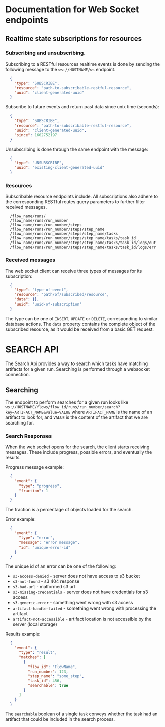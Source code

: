 # Documentation for Web Socket endpoints

## Realtime state subscriptions for resources

### Subscribing and unsubscribing.
Subscribing to a RESTful resources realtime events is done by sending the following message to the
`ws://HOSTNAME/ws` endpoint.

```json
  {
    "type": "SUBSCRIBE", 
    "resource": "path-to-subscribable-restful-resource",
    "uuid": "client-generated-uuid"
  }
```

Subscribe to future events and return past data since unix time (seconds):
```json
  {
    "type": "SUBSCRIBE", 
    "resource": "path-to-subscribable-restful-resource",
    "uuid": "client-generated-uuid",
    "since": 1602752197
  }
```

Unsubscribing is done through the same endpoint with the message:
```json
  {
    "type": "UNSUBSCRIBE", 
    "uuid": "existing-client-generated-uuid"
  }
```

### Resources
Subscribable resource endpoints include. All subscriptions also adhere to the corresponding RESTful routes query parameters to further filter received messages.

```
  /flow_name/runs/
  /flow_name/runs/run_number
  /flow_name/runs/run_number/steps
  /flow_name/runs/run_number/steps/step_name
  /flow_name/runs/run_number/steps/step_name/tasks
  /flow_name/runs/run_number/steps/step_name/tasks/task_id
  /flow_name/runs/run_number/steps/step_name/tasks/task_id/logs/out
  /flow_name/runs/run_number/steps/step_name/tasks/task_id/logs/err
```

### Received messages
The web socket client can receive three types of messages for its subscription:

```json
  {
    "type": "type-of-event",
    "resource": "path/of/subscribed/resource",
    "data": {},
    "uuid": "uuid-of-subscription"
  }
```
The type can be one of `INSERT`, `UPDATE` or `DELETE`, corresponding to similar database actions.
The `data` property contains the complete object of the subscribed resource, as it would be received from a basic GET request.
# SEARCH API

The Search Api provides a way to search which tasks have matching artifacts for a given run. Searching is performed through a websocket connection.

## Searching
The endpoint to perform searches for a given run looks like
`ws://HOSTNAME/flows/flow_id/runs/run_number/search?key=ARTIFACT_NAME&value=VALUE`
where `ARTIFACT_NAME` is the name of an artifact to look for, and `VALUE` is the content of the artifact that we are searching for.

### Search Responses
When the web socket opens for the search, the client starts receiving messages. These include progress, possible errors, and eventually the results.

Progress message example:
```json
  {
    "event": {
      "type": "progress",
      "fraction": 1
    }
  }
```
The fraction is a percentage of objects loaded for the search.

Error example:
```json
  {
    "event": {
      "type": "error",
      "message": "error message",
      "id": "unique-error-id"
    }
  }
```
The unique id of an error can be one of the following:
- `s3-access-denied` - server does not have access to s3 bucket
- `s3-not-found` - s3 404 response
- `s3-bad-url` - malformed s3 url
- `s3-missing-credentials` - server does not have credentials for s3 access
- `s3-generic-error` - something went wrong with s3 access
- `artifact-handle-failed` - something went wrong with processing the artifact
- `artifact-not-accessible` - artifact location is not accessible by the server (local storage)

Results example:
```json
  {
    "event": {
      "type": "result",
      "matches": [
        {
          "flow_id": "FlowName",
          "run_number": 123,
          "step_name": "some_step",
          "task_id": 456,
          "searchable": true
        }
      ]
    }
  }
```
The `searchable` boolean of a single task conveys whether the task had an artifact that could be included in the search process.

